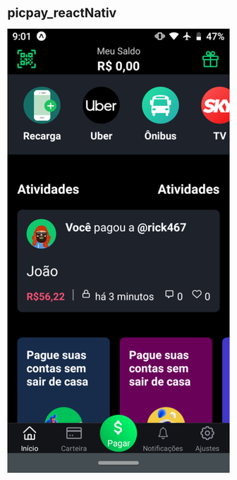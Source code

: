# picpay_reactNativ

![Alt text](https://raw.githubusercontent.com/rgabriel738/picpay_reactNat/master/Screenshot_20200822-210122.png?raw=true "Screenshot")
